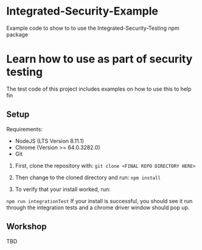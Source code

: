 # Integrated-Security-Example
Example code to show to to use the Integrated-Security-Testing npm package



# Learn how to use as part of security testing

The test code of this project includes examples on how to use this to help fin

## Setup 

Requirements: 
* NodeJS (LTS Version 8.11.1) 
* Chrome (Version  >= 64.0.3282.0)
* Git

1. First, clone the repository with:
```git clone <FINAL REPO DIRECTORY HERE>```

2. Then change to the cloned directory and run:
```npm install```

3. To verify that your install worked, run:

```npm run integrationTest```
If your install is successful, you should see it run through the integration tests and a chrome driver window should pop up. 

## Workshop

TBD
